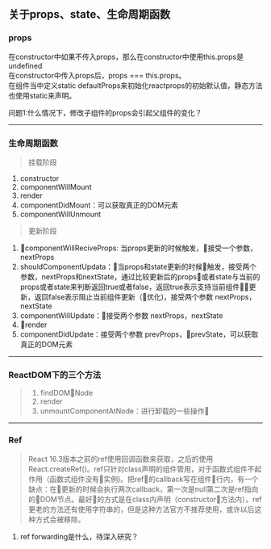 ## 关于props、state、生命周期函数
### props

在constructor中如果不传入props，那么在constructor中使用this.props是undefined  
在constructor中传入props后，props === this.props。  
在组件当中定义static defaultProps来初始化reactprops的初始默认值，静态方法也使用static来声明。

问题1:什么情况下，修改子组件的props会引起父组件的变化？

------
### 生命周期函数
> 挂载阶段  
1.  constructor
2.  componentWillMount
3.  render
4.  componentDidMount：可以获取真正的DOM元素
5.  componentWillUnmount  
> 更新阶段  
1.  componentWillReciveProps: 当props更新的时候触发，接受一个参数，nextProps
2.  shouldComponentUpdata：当props和state更新的时候触发，接受两个参数，nextProps和nextState，通过比较更新后的props或者state与当前的props或者state来判断返回true或者false，返回true表示支持当前组件更新，返回false表示阻止当前组件更新（优化)，接受两个参数 nextProps，nextState
3.  componentWillUpdate：接受两个参数 nextProps，nextState
4.  render
5.  componentDidUpdate：接受两个参数 prevProps，prevState，可以获取真正的DOM元素  
---
### ReactDOM下的三个方法
>1. findDOMNode  
>2. render
>3. unmountComponentAtNode：进行卸载的一些操作  
_______                                                                          
### Ref
> React 16.3版本之前的ref使用回调函数来获取，之后的使用React.createRef()。ref只针对class声明的组件管用，对于函数式组件不起作用（函数式组件没有实例)。把ref的callback写在组件行内，有一个缺点：在更新的时候会执行两次callback，第一次是null第二次是ref指向的DOM节点。最好的方式是在class内声明（constructor方法内）。ref更老的方法还有使用字符串的，但是这种方法官方不推荐使用，或许以后这种方式会被移除。 
1.  ref forwarding是什么，待深入研究？